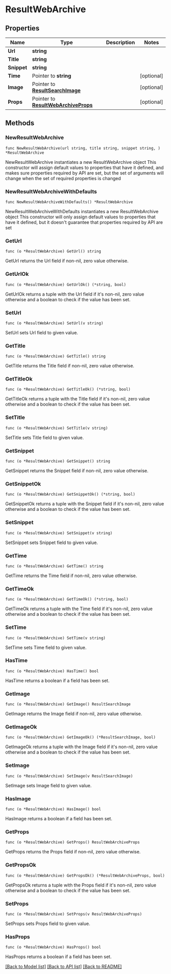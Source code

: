 # ResultWebArchive

## Properties

Name | Type | Description | Notes
------------ | ------------- | ------------- | -------------
**Url** | **string** |  | 
**Title** | **string** |  | 
**Snippet** | **string** |  | 
**Time** | Pointer to **string** |  | [optional] 
**Image** | Pointer to [**ResultSearchImage**](ResultSearchImage.md) |  | [optional] 
**Props** | Pointer to [**ResultWebArchiveProps**](ResultWebArchiveProps.md) |  | [optional] 

## Methods

### NewResultWebArchive

`func NewResultWebArchive(url string, title string, snippet string, ) *ResultWebArchive`

NewResultWebArchive instantiates a new ResultWebArchive object
This constructor will assign default values to properties that have it defined,
and makes sure properties required by API are set, but the set of arguments
will change when the set of required properties is changed

### NewResultWebArchiveWithDefaults

`func NewResultWebArchiveWithDefaults() *ResultWebArchive`

NewResultWebArchiveWithDefaults instantiates a new ResultWebArchive object
This constructor will only assign default values to properties that have it defined,
but it doesn't guarantee that properties required by API are set

### GetUrl

`func (o *ResultWebArchive) GetUrl() string`

GetUrl returns the Url field if non-nil, zero value otherwise.

### GetUrlOk

`func (o *ResultWebArchive) GetUrlOk() (*string, bool)`

GetUrlOk returns a tuple with the Url field if it's non-nil, zero value otherwise
and a boolean to check if the value has been set.

### SetUrl

`func (o *ResultWebArchive) SetUrl(v string)`

SetUrl sets Url field to given value.


### GetTitle

`func (o *ResultWebArchive) GetTitle() string`

GetTitle returns the Title field if non-nil, zero value otherwise.

### GetTitleOk

`func (o *ResultWebArchive) GetTitleOk() (*string, bool)`

GetTitleOk returns a tuple with the Title field if it's non-nil, zero value otherwise
and a boolean to check if the value has been set.

### SetTitle

`func (o *ResultWebArchive) SetTitle(v string)`

SetTitle sets Title field to given value.


### GetSnippet

`func (o *ResultWebArchive) GetSnippet() string`

GetSnippet returns the Snippet field if non-nil, zero value otherwise.

### GetSnippetOk

`func (o *ResultWebArchive) GetSnippetOk() (*string, bool)`

GetSnippetOk returns a tuple with the Snippet field if it's non-nil, zero value otherwise
and a boolean to check if the value has been set.

### SetSnippet

`func (o *ResultWebArchive) SetSnippet(v string)`

SetSnippet sets Snippet field to given value.


### GetTime

`func (o *ResultWebArchive) GetTime() string`

GetTime returns the Time field if non-nil, zero value otherwise.

### GetTimeOk

`func (o *ResultWebArchive) GetTimeOk() (*string, bool)`

GetTimeOk returns a tuple with the Time field if it's non-nil, zero value otherwise
and a boolean to check if the value has been set.

### SetTime

`func (o *ResultWebArchive) SetTime(v string)`

SetTime sets Time field to given value.

### HasTime

`func (o *ResultWebArchive) HasTime() bool`

HasTime returns a boolean if a field has been set.

### GetImage

`func (o *ResultWebArchive) GetImage() ResultSearchImage`

GetImage returns the Image field if non-nil, zero value otherwise.

### GetImageOk

`func (o *ResultWebArchive) GetImageOk() (*ResultSearchImage, bool)`

GetImageOk returns a tuple with the Image field if it's non-nil, zero value otherwise
and a boolean to check if the value has been set.

### SetImage

`func (o *ResultWebArchive) SetImage(v ResultSearchImage)`

SetImage sets Image field to given value.

### HasImage

`func (o *ResultWebArchive) HasImage() bool`

HasImage returns a boolean if a field has been set.

### GetProps

`func (o *ResultWebArchive) GetProps() ResultWebArchiveProps`

GetProps returns the Props field if non-nil, zero value otherwise.

### GetPropsOk

`func (o *ResultWebArchive) GetPropsOk() (*ResultWebArchiveProps, bool)`

GetPropsOk returns a tuple with the Props field if it's non-nil, zero value otherwise
and a boolean to check if the value has been set.

### SetProps

`func (o *ResultWebArchive) SetProps(v ResultWebArchiveProps)`

SetProps sets Props field to given value.

### HasProps

`func (o *ResultWebArchive) HasProps() bool`

HasProps returns a boolean if a field has been set.


[[Back to Model list]](../README.md#documentation-for-models) [[Back to API list]](../README.md#documentation-for-api-endpoints) [[Back to README]](../README.md)


